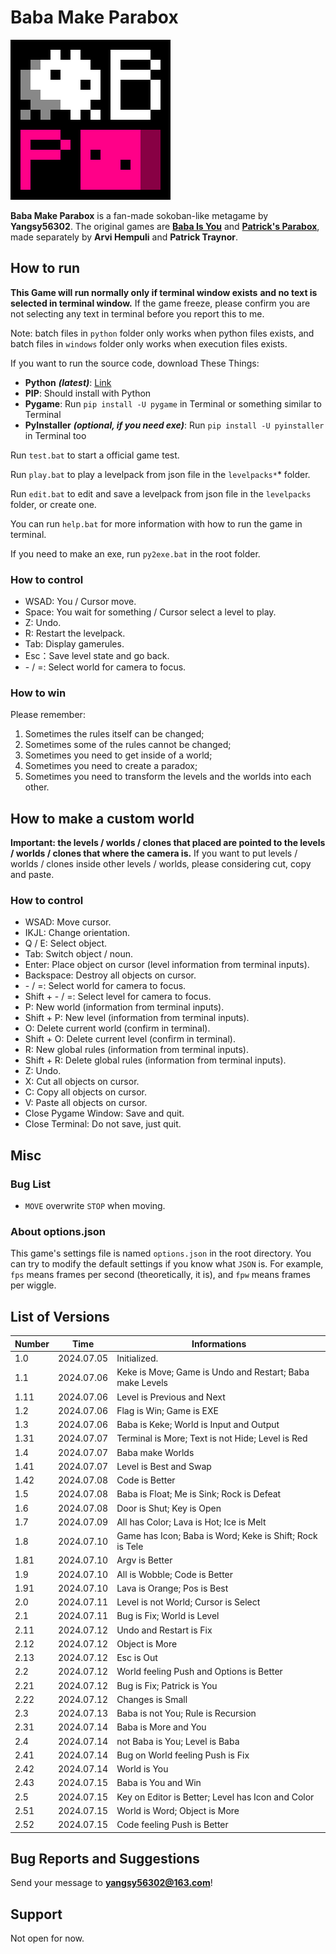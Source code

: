 # Baba Make Parabox

![Game icon](BabaMakeParabox.png)

**Baba Make Parabox** is a fan-made sokoban-like metagame by **Yangsy56302**.
The original games are [**Baba Is You**](https://hempuli.com/baba/) and [**Patrick's Parabox**](https://www.patricksparabox.com/),
made separately by **Arvi Hempuli** and **Patrick Traynor**.

## How to run

**This Game will run normally only if terminal window exists**
**and no text is selected in terminal window.**
If the game freeze, please confirm you are not
selecting any text in terminal before you report this to me.

Note: batch files in `python` folder only works when python files exists,
and batch files in `windows` folder only works when execution files exists.

If you want to run the source code, download These Things:
- **Python** **_(latest)_**: [Link](https://www.python.org/downloads/)
- **PIP**: Should install with Python
- **Pygame**: Run `pip install -U pygame` in Terminal or something similar to Terminal
- **PyInstaller** **_(optional, if you need exe)_**: Run `pip install -U pyinstaller` in Terminal too

Run `test.bat` to start a official game test.

Run `play.bat` to play a levelpack from json file in the `levelpacks*`* folder.

Run `edit.bat` to edit and save a levelpack from json file in the `levelpacks` folder, or create one.

You can run `help.bat` for more information with how to run the game in terminal.

If you need to make an exe, run `py2exe.bat` in the root folder.

### How to control

- WSAD: You / Cursor move.
- Space: You wait for something / Cursor select a level to play.
- Z: Undo.
- R: Restart the levelpack.
- Tab: Display gamerules.
- Esc：Save level state and go back.
- \- / =: Select world for camera to focus.

### How to win

Please remember:

1. Sometimes the rules itself can be changed;
2. Sometimes some of the rules cannot be changed;
3. Sometimes you need to get inside of a world;
4. Sometimes you need to create a paradox;
5. Sometimes you need to transform the levels and the worlds into each other.

## How to make a custom world

**Important: the levels / worlds / clones that placed are pointed to the levels / worlds / clones that where the camera is.**
If you want to put levels / worlds / clones inside other levels / worlds, please considering cut, copy and paste.

### How to control

- WSAD: Move cursor.
- IKJL: Change orientation.
- Q / E: Select object.
- Tab: Switch object / noun.
- Enter: Place object on cursor (level information from terminal inputs).
- Backspace: Destroy all objects on cursor.
- \- / =: Select world for camera to focus.
- Shift + \- / =: Select level for camera to focus.
- P: New world (information from terminal inputs).
- Shift + P: New level (information from terminal inputs).
- O: Delete current world (confirm in terminal).
- Shift + O: Delete current level (confirm in terminal).
- R: New global rules (information from terminal inputs).
- Shift + R: Delete global rules (information from terminal inputs).
- Z: Undo.
- X: Cut all objects on cursor.
- C: Copy all objects on cursor.
- V: Paste all objects on cursor.
- Close Pygame Window: Save and quit.
- Close Terminal: Do not save, just quit.

## Misc

### Bug List

- `MOVE` overwrite `STOP` when moving.

### About options.json

This game's settings file is named `options.json` in the root directory.
You can try to modify the default settings if you know what `JSON` is.
For example, `fps` means frames per second (theoretically, it is), and `fpw` means frames per wiggle.

## List of Versions

| Number |    Time    | Informations |
|--------|------------|--------------|
| 1.0    | 2024.07.05 | Initialized. |
| 1.1    | 2024.07.06 | Keke is Move; Game is Undo and Restart; Baba make Levels |
| 1.11   | 2024.07.06 | Level is Previous and Next |
| 1.2    | 2024.07.06 | Flag is Win; Game is EXE |
| 1.3    | 2024.07.06 | Baba is Keke; World is Input and Output |
| 1.31   | 2024.07.07 | Terminal is More; Text is not Hide; Level is Red |
| 1.4    | 2024.07.07 | Baba make Worlds |
| 1.41   | 2024.07.07 | Level is Best and Swap |
| 1.42   | 2024.07.08 | Code is Better |
| 1.5    | 2024.07.08 | Baba is Float; Me is Sink; Rock is Defeat |
| 1.6    | 2024.07.08 | Door is Shut; Key is Open |
| 1.7    | 2024.07.09 | All has Color; Lava is Hot; Ice is Melt |
| 1.8    | 2024.07.10 | Game has Icon; Baba is Word; Keke is Shift; Rock is Tele |
| 1.81   | 2024.07.10 | Argv is Better |
| 1.9    | 2024.07.10 | All is Wobble; Code is Better |
| 1.91   | 2024.07.10 | Lava is Orange; Pos is Best |
| 2.0    | 2024.07.11 | Level is not World; Cursor is Select |
| 2.1    | 2024.07.11 | Bug is Fix; World is Level |
| 2.11   | 2024.07.12 | Undo and Restart is Fix |
| 2.12   | 2024.07.12 | Object is More |
| 2.13   | 2024.07.12 | Esc is Out |
| 2.2    | 2024.07.12 | World feeling Push and Options is Better |
| 2.21   | 2024.07.12 | Bug is Fix; Patrick is You |
| 2.22   | 2024.07.12 | Changes is Small |
| 2.3    | 2024.07.13 | Baba is not You; Rule is Recursion |
| 2.31   | 2024.07.14 | Baba is More and You |
| 2.4    | 2024.07.14 | not Baba is You; Level is Baba |
| 2.41   | 2024.07.14 | Bug on World feeling Push is Fix |
| 2.42   | 2024.07.14 | World is You |
| 2.43   | 2024.07.15 | Baba is You and Win |
| 2.5    | 2024.07.15 | Key on Editor is Better; Level has Icon and Color |
| 2.51   | 2024.07.15 | World is Word; Object is More |
| 2.52   | 2024.07.15 | Code feeling Push is Better |

## Bug Reports and Suggestions

Send your message to **yangsy56302@163.com**!

## Support

Not open for now.